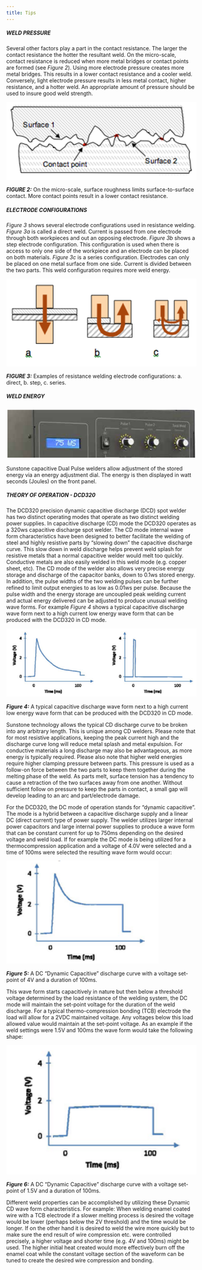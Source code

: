 ```yaml
---
title: Tips
---
```


##### WELD PRESSURE

Several other factors play a part in the contact resistance. The larger the
contact resistance the hotter the resultant weld. On the micro-scale, contact
resistance is reduced when more metal bridges or contact points are formed
(see *Figure 2*). Using more electrode pressure creates more metal bridges.
This results in a lower contact resistance and a cooler weld. Conversely, light
electrode pressure results in less metal contact, higher resistance, and a
hotter weld. An appropriate amount of pressure should be used to insure
good weld strength. 

<img src="/img/ch2-fig2.png" class="figure-img"/>

***FIGURE 2:*** On the micro-scale, surface roughness limits surface-to-surface contact. More contact points result in a lower contact resistance.

##### ELECTRODE CONFIGURATIONS

*Figure 3* shows several electrode configurations used in resistance welding.
*Figure 3a* is called a direct weld. Current is passed from one electrode through
both workpieces and out an opposing electrode. *Figure 3b* shows a step
electrode configuration. This configuration is used when there is access
to only one side of the workpiece and an electrode can be placed on both
materials. *Figure 3c* is a series configuration. Electrodes can only be placed
on one metal surface from one side. Current is divided between the two
parts. This weld configuration requires more weld energy.

<img src="/img/ch2-fig3.png" class="figure-img"/>

***FIGURE 3:*** Examples of resistance welding electrode configurations: a. direct, b. step, c. series.

##### WELD ENERGY

<img src="/img/ch2-front-panel.png" class="figure-img figure-l img-rounded"/>

Sunstone capacitive Dual Pulse welders allow adjustment of the stored
energy via an energy adjustment dial. The energy is then displayed in watt
seconds (Joules) on the front panel.

##### THEORY OF OPERATION - DCD320

The DCD320 precision dynamic capacitive discharge (DCD) spot welder has
two distinct operating modes that operate as two distinct welding power
supplies. In capacitive discharge (CD) mode the DCD320 operates as a
320ws capacitive discharge spot welder. The CD mode internal wave form
characteristics have been designed to better facilitate the welding of steel and
highly resistive parts by “slowing down” the capacitive discharge curve. This
slow down in weld discharge helps prevent weld splash for resistive metals
that a normal capacitive welder would melt too quickly. Conductive metals
are also easily welded in this weld mode (e.g. copper sheet, etc). The CD mode
of the welder also allows very precise energy storage and discharge of the
capacitor banks, down to 0.1ws stored energy. In addition, the pulse widths
of the two welding pulses can be further refined to limit output energies to as
low as 0.01ws per pulse. Because the pulse width and the energy storage are
uncoupled peak welding current and actual energy delivered can be adjusted
to produce unusual welding wave forms. For example *Figure 4* shows a typical
capacitive discharge wave form next to a high current low energy wave form
that can be produced with the DCD320 in CD mode.

<img src="/img/ch2-fig4.png" class="figure-img figure-l"/>

***Figure 4:*** A typical capacitive discharge wave form next to a high current low
energy wave form that can be produced with the DCD320 in CD mode.

Sunstone technology allows the typical CD discharge curve to be broken into
any arbitrary length. This is unique among CD welders. Please note that for
most resistive applications, keeping the peak current high and the discharge
curve long will reduce metal splash and metal expulsion. For conductive
materials a long discharge may also be advantageous, as more energy is
typically required. Please also note that higher weld energies require higher
clamping pressure between parts. This pressure is used as a follow-on force
between the two parts to keep them together during the melting phase of
the weld. As parts melt, surface tension has a tendency to cause a retraction
of the two surfaces away from one another. Without sufficient follow on
pressure to keep the parts in contact, a small gap will develop leading to an
arc and part/electrode damage.

For the DCD320, the DC mode of operation stands for “dynamic capacitive”.
The mode is a hybrid between a capacitive discharge supply and a linear DC
(direct current) type of power supply. The welder utilizes larger internal power
capacitors and large internal power supplies to produce a wave form that
can be constant current for up to 750ms depending on the desired voltage
and weld load. If for example the DC mode is being utilized for a thermocompression
application and a voltage of 4.0V were selected and a time of
100ms were selected the resulting wave form would occur:

<img src="/img/ch2-fig5.png" class="figure-img"/>

***Figure 5:*** A DC “Dynamic Capacitive” discharge curve with a voltage set-point of 4V and a duration of 100ms.

This wave form starts capacitively in nature but then below a threshold
voltage determined by the load resistance of the welding system, the
DC mode will maintain the set-point voltage for the duration of the weld
discharge. For a typical thermo-compression bonding (TCB) electrode the
load will allow for a 2VDC maintained voltage. Any voltages below this load
allowed value would maintain at the set-point voltage. As an example if the
weld settings were 1.5V and 100ms the wave form would take the following
shape:

<img src="/img/ch2-fig6.png" class="figure-img"/>

***Figure 6:*** A DC “Dynamic Capacitive” discharge curve with a voltage set-point of 1.5V and a duration of 100ms.

Different weld properties can be accomplished by utilizing these Dynamic CD
wave form characteristics. For example: When welding enamel coated wire
with a TCB electrode if a slower melting process is desired the voltage would
be lower (perhaps below the 2V threshold) and the time would be longer. If on
the other hand it is desired to weld the wire more quickly but to make sure the
end result of wire compression etc. were controlled precisely, a higher voltage
and shorter time (e.g. 4V and 100ms) might be used. The higher initial heat
created would more effectively burn off the enamel coat while the constant
voltage section of the waveform can be tuned to create the desired wire
compression and bonding.